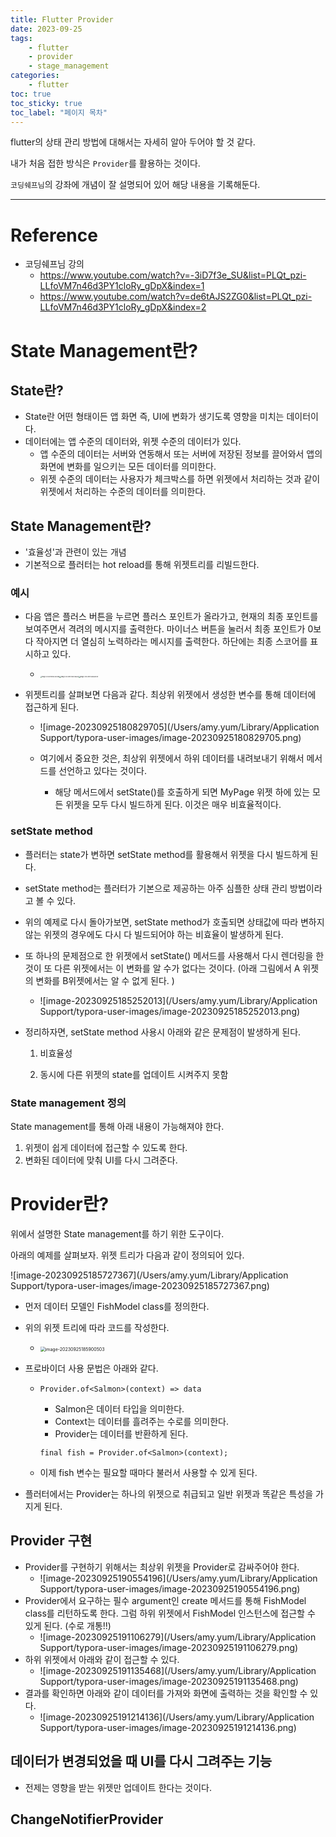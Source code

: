 ```yaml
---
title: Flutter Provider
date: 2023-09-25
tags: 
    - flutter
    - provider
    - stage_management
categories: 
    - flutter
toc: true
toc_sticky: true
toc_label: "페이지 목차"
---
```


flutter의 상태 관리 방법에 대해서는 자세히 알아 두어야 할 것 같다. 

내가 처음 접한 방식은 `Provider`를 활용하는 것이다. 

`코딩쉐프님`의 강좌에 개념이 잘 설명되어 있어 해당 내용을 기록해둔다.

---

# Reference

- 코딩쉐프님 강의
  - https://www.youtube.com/watch?v=-3iD7f3e_SU&list=PLQt_pzi-LLfoVM7n46d3PY1cloRy_gDpX&index=1
  - https://www.youtube.com/watch?v=de6tAJS2ZG0&list=PLQt_pzi-LLfoVM7n46d3PY1cloRy_gDpX&index=2

# State Management란?

## State란?

- State란 어떤 형태이든 앱 화면 즉, UI에 변화가 생기도록 영향을 미치는 데이터이다. 
- 데이터에는 앱 수준의 데이터와, 위젯 수준의 데이터가 있다. 
  - 앱 수준의 데이터는 서버와 연동해서 또는 서버에 저장된 정보를 끌어와서 앱의 화면에 변화를 일으키는 모든 데이터를 의미한다. 
  - 위젯 수준의 데이터는 사용자가 체크박스를 하면 위젯에서 처리하는 것과 같이 위젯에서 처리하는 수준의 데이터를 의미한다.

## State Management란?

- '효율성'과 관련이 있는 개념
- 기본적으로 플러터는 hot reload를 통해 위젯트리를 리빌드한다. 

### 예시

- 다음 앱은 플러스 버튼을 누르면 플러스 포인트가 올라가고, 현재의 최종 포인트를 보여주면서 격려의 메시지를 출력한다. 마이너스 버튼을 눌러서 최종 포인트가 0보다 작아지면 더 열심히 노력하라는 메시지를 출력한다. 하단에는 최종 스코어를 표시하고 있다. 
  - <img src="/Users/amy.yum/Library/Application Support/typora-user-images/image-20230925180357696.png" alt="image-20230925180357696" style="zoom:15%;" /><img src="/Users/amy.yum/Library/Application Support/typora-user-images/image-20230925180446652.png" alt="image-20230925180446652" style="zoom:15%;" /><img src="/Users/amy.yum/Library/Application Support/typora-user-images/image-20230925180606559.png" alt="image-20230925180606559" style="zoom:15%;" />

- 위젯트리를 살펴보면 다음과 같다. 최상위 위젯에서 생성한 변수를 통해 데이터에 접근하게 된다. 

  - ![image-20230925180829705](/Users/amy.yum/Library/Application Support/typora-user-images/image-20230925180829705.png)

   - 여기에서 중요한 것은, 최상위 위젯에서 하위 데이터를 내려보내기 위해서  메서드를 선언하고 있다는 것이다. 
     - 해당 메서드에서 setState()를 호출하게 되면 MyPage 위젯 하에 있는 모든 위젯을 모두 다시 빌드하게 된다. 이것은 매우 비효율적이다. 

### setState method

- 플러터는 state가 변하면 setState method를 활용해서 위젯을 다시 빌드하게 된다. 
- setState method는 플러터가 기본으로 제공하는 아주 심플한 상태 관리 방법이라고 볼 수 있다. 

- 위의 예제로 다시 돌아가보면, setState method가 호출되면 상태값에 따라 변하지 않는 위젯의 경우에도 다시 다 빌드되어야 하는 비효율이 발생하게 된다. 

- 또 하나의 문제점으로 한 위젯에서 setState() 메서드를 사용해서 다시 렌더링을 한 것이 또 다른 위젯에서는 이 변화를 알 수가 없다는 것이다. (아래 그림에서 A 위젯의 변화를 B위젯에서는 알 수 없게 된다. )
  - ![image-20230925185252013](/Users/amy.yum/Library/Application Support/typora-user-images/image-20230925185252013.png)

- 정리하자면, setState method 사용시 아래와 같은 문제점이 발생하게 된다. 

  1. 비효율성

  2. 동시에 다른 위젯의 state를 업데이트 시켜주지 못함

### State management 정의

State management를 통해 아래 내용이 가능해져야 한다. 

1. 위젯이 쉽게 데이터에 접근할 수 있도록 한다.
2. 변화된 데이터에 맞춰 UI를 다시 그려준다.

# Provider란?

위에서 설명한 State management를 하기 위한 도구이다. 

아래의 예제를 살펴보자. 위젯 트리가 다음과 같이 정의되어 있다. 

![image-20230925185727367](/Users/amy.yum/Library/Application Support/typora-user-images/image-20230925185727367.png)

- 먼저 데이터 모델인 FishModel class를 정의한다. 

- 위의 위젯 트리에 따라 코드를 작성한다.

  - <img src="/Users/amy.yum/Library/Application Support/typora-user-images/image-20230925185900503.png" alt="image-20230925185900503" style="zoom:50%;" />

- 프로바이더 사용 문법은 아래와 같다. 

  - `Provider.of<Salmon>(context) => data`

    - Salmon은 데이터 타입을 의미한다. 
    - Context는 데이터를 흘려주는 수로를 의미한다. 
    - Provider는 데이터를 반환하게 된다. 

    `final fish = Provider.of<Salmon>(context);`

  - 이제 fish 변수는 필요할 때마다 불러서 사용할 수 있게 된다. 

- 플러터에서는 Provider는 하나의 위젯으로 취급되고 일반 위젯과 똑같은 특성을 가지게 된다. 

## Provider 구현

- Provider를 구현하기 위해서는 최상위 위젯을 Provider로 감싸주어야 한다. 
  - ![image-20230925190554196](/Users/amy.yum/Library/Application Support/typora-user-images/image-20230925190554196.png)
- Provider에서 요구하는 필수 argument인 create 메서드를 통해 FishModel class를 리턴하도록 한다. 그럼 하위 위젯에서 FishModel 인스턴스에 접근할 수 있게 된다. (수로 개통!!)
  - ![image-20230925191106279](/Users/amy.yum/Library/Application Support/typora-user-images/image-20230925191106279.png)
- 하위 위젯에서 아래와 같이 접근할 수 있다. 
  - ![image-20230925191135468](/Users/amy.yum/Library/Application Support/typora-user-images/image-20230925191135468.png)
- 결과를 확인하면 아래와 같이 데이터를 가져와 화면에 출력하는 것을 확인할 수 있다. 
  - ![image-20230925191214136](/Users/amy.yum/Library/Application Support/typora-user-images/image-20230925191214136.png)

## 데이터가 변경되었을 때 UI를 다시 그려주는 기능

- 전제는 영향을 받는 위젯만 업데이트 한다는 것이다. 

## ChangeNotifierProvider

